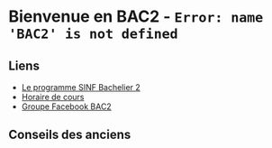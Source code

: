 # Bienvenue en BAC2 - `Error: name 'BAC2' is not defined`

## Liens

* [Le programme SINF Bachelier 2](https://uclouvain.be/prog-2021-sinf1ba-an2)
* [Horaire de cours](http://horaire.uclouvain.be/direct/index.jsp?projectId=14&displayConfName=webEtudiant&showTree=true&showOptions=true&login=etudiant&password=student&code=sinf12ba)
* [Groupe Facebook BAC2](https://www.facebook.com/groups/508709176612961)

## Conseils des anciens